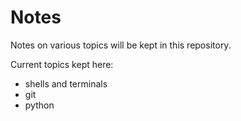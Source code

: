 # Notes

Notes on various topics will be kept in this repository.

Current topics kept here:

- shells and terminals
- git
- python
